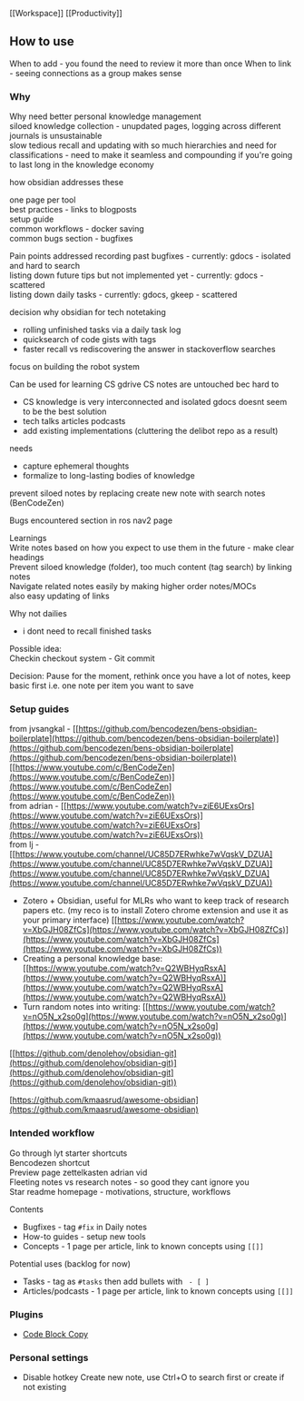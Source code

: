 [[Workspace]] [[Productivity]]

## How to use
When to add - you found the need to review it more than once
When to link - seeing connections as a group makes sense

### Why
Why need better personal knowledge management  
siloed knowledge collection - unupdated pages, logging across different journals is unsustainable  
slow tedious recall and updating with so much hierarchies and need for classifications - need to make it seamless and compounding if you're going to last long in the knowledge economy  
  
  
how obsidian addresses these  
  
one page per tool  
best practices - links to blogposts  
setup guide  
common workflows - docker saving  
common bugs section - bugfixes

Pain points addressed
recording past bugfixes - currently: gdocs - isolated and hard to search  
listing down future tips but not implemented yet - currently: gdocs - scattered  
listing down daily tasks - currently: gdocs, gkeep - scattered  
  
decision why obsidian for tech notetaking  
- rolling unfinished tasks via a daily task log  
- quicksearch of code gists with tags  
- faster recall vs rediscovering the answer in stackoverflow searches  
  
focus on building the robot system  

Can be used for learning CS
gdrive CS notes are untouched bec hard to  
- CS knowledge is very interconnected and isolated gdocs doesnt seem to be the best solution  
- tech talks articles podcasts
- add existing implementations (cluttering the delibot repo as a result)  
  
needs  
- capture ephemeral thoughts
- formalize to long-lasting bodies of knowledge

prevent siloed notes by replacing create new note with search notes (BenCodeZen)

Bugs encountered section in ros nav2 page  
  
Learnings  
Write notes based on how you expect to use them in the future - make clear headings  
Prevent siloed knowledge (folder), too much content (tag search) by linking notes  
Navigate related notes easily by making higher order notes/MOCs  
also easy updating of links  
  
Why not dailies  
- i dont need to recall finished tasks  
  
Possible idea:  
Checkin checkout system - Git commit  
  
Decision: Pause for the moment, rethink once you have a lot of notes, keep basic first i.e. one note per item you want to save

### Setup guides
from jvsangkal - [[https://github.com/bencodezen/bens-obsidian-boilerplate](https://github.com/bencodezen/bens-obsidian-boilerplate)](https://github.com/bencodezen/bens-obsidian-boilerplate](https://github.com/bencodezen/bens-obsidian-boilerplate))  
[[https://www.youtube.com/c/BenCodeZen](https://www.youtube.com/c/BenCodeZen)](https://www.youtube.com/c/BenCodeZen](https://www.youtube.com/c/BenCodeZen))  
from adrian - [[https://www.youtube.com/watch?v=ziE6UExsOrs](https://www.youtube.com/watch?v=ziE6UExsOrs)](https://www.youtube.com/watch?v=ziE6UExsOrs](https://www.youtube.com/watch?v=ziE6UExsOrs))  
from lj - [[https://www.youtube.com/channel/UC85D7ERwhke7wVqskV_DZUA](https://www.youtube.com/channel/UC85D7ERwhke7wVqskV_DZUA)](https://www.youtube.com/channel/UC85D7ERwhke7wVqskV_DZUA](https://www.youtube.com/channel/UC85D7ERwhke7wVqskV_DZUA))  
* Zotero + Obsidian, useful for MLRs who want to keep track of research papers etc. (my reco is to install Zotero chrome extension and use it as your primary interface) [[https://www.youtube.com/watch?v=XbGJH08ZfCs](https://www.youtube.com/watch?v=XbGJH08ZfCs)](https://www.youtube.com/watch?v=XbGJH08ZfCs](https://www.youtube.com/watch?v=XbGJH08ZfCs))  
* Creating a personal knowledge base: [[https://www.youtube.com/watch?v=Q2WBHyqRsxA](https://www.youtube.com/watch?v=Q2WBHyqRsxA)](https://www.youtube.com/watch?v=Q2WBHyqRsxA](https://www.youtube.com/watch?v=Q2WBHyqRsxA))  
* Turn random notes into writing: [[https://www.youtube.com/watch?v=nO5N_x2so0g](https://www.youtube.com/watch?v=nO5N_x2so0g)](https://www.youtube.com/watch?v=nO5N_x2so0g](https://www.youtube.com/watch?v=nO5N_x2so0g))  
  
[[https://github.com/denolehov/obsidian-git](https://github.com/denolehov/obsidian-git)](https://github.com/denolehov/obsidian-git](https://github.com/denolehov/obsidian-git))  
  
[https://github.com/kmaasrud/awesome-obsidian](https://github.com/kmaasrud/awesome-obsidian)




### Intended workflow

Go through lyt starter shortcuts  
Bencodezen shortcut  
Preview page zettelkasten adrian vid  
Fleeting notes vs research notes - so good they cant ignore you  
Star readme homepage - motivations, structure, workflows  



Contents
- Bugfixes - tag `#fix` in Daily notes
- How-to guides - setup new tools
- Concepts - 1 page per article, link to known concepts using `[[]]`


Potential uses (backlog for now)
- Tasks - tag as `#tasks` then add bullets with ` - [ ]`
- Articles/podcasts - 1 page per article, link to known concepts using `[[]]`

### Plugins
* [Code Block Copy](https://github.com/jdbrice/obsidian-code-block-copy)

### Personal settings
* Disable hotkey Create new note, use Ctrl+O to search first or create if not existing